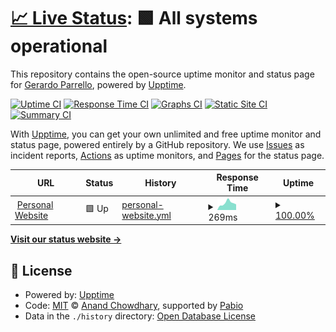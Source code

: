 # [📈 Live Status](https://gparrello.github.io/upptime): <!--live status--> **🟩 All systems operational**

This repository contains the open-source uptime monitor and status page for [Gerardo Parrello](gparrello.com), powered by [Upptime](https://github.com/upptime/upptime).

[![Uptime CI](https://github.com/gparrello/upptime/workflows/Uptime%20CI/badge.svg)](https://github.com/gparrello/upptime/actions?query=workflow%3A%22Uptime+CI%22)
[![Response Time CI](https://github.com/gparrello/upptime/workflows/Response%20Time%20CI/badge.svg)](https://github.com/gparrello/upptime/actions?query=workflow%3A%22Response+Time+CI%22)
[![Graphs CI](https://github.com/gparrello/upptime/workflows/Graphs%20CI/badge.svg)](https://github.com/gparrello/upptime/actions?query=workflow%3A%22Graphs+CI%22)
[![Static Site CI](https://github.com/gparrello/upptime/workflows/Static%20Site%20CI/badge.svg)](https://github.com/gparrello/upptime/actions?query=workflow%3A%22Static+Site+CI%22)
[![Summary CI](https://github.com/gparrello/upptime/workflows/Summary%20CI/badge.svg)](https://github.com/gparrello/upptime/actions?query=workflow%3A%22Summary+CI%22)

With [Upptime](https://upptime.js.org), you can get your own unlimited and free uptime monitor and status page, powered entirely by a GitHub repository. We use [Issues](https://github.com/gparrello/upptime/issues) as incident reports, [Actions](https://github.com/gparrello/upptime/actions) as uptime monitors, and [Pages](https://gparrello.github.io/upptime) for the status page.

<!--start: status pages-->
<!-- This summary is generated by Upptime (https://github.com/upptime/upptime) -->
<!-- Do not edit this manually, your changes will be overwritten -->
<!-- prettier-ignore -->
| URL | Status | History | Response Time | Uptime |
| --- | ------ | ------- | ------------- | ------ |
| <img alt="" src="https://icons.duckduckgo.com/ip3/gparrello.com.ico" height="13"> [Personal Website](http://gparrello.com) | 🟩 Up | [personal-website.yml](https://github.com/gparrello/upptime/commits/HEAD/history/personal-website.yml) | <details><summary><img alt="Response time graph" src="./graphs/personal-website/response-time-week.png" height="20"> 269ms</summary><br><a href="https://gparrello.github.io/upptime/history/personal-website"><img alt="Response time 330" src="https://img.shields.io/endpoint?url=https%3A%2F%2Fraw.githubusercontent.com%2Fgparrello%2Fupptime%2FHEAD%2Fapi%2Fpersonal-website%2Fresponse-time.json"></a><br><a href="https://gparrello.github.io/upptime/history/personal-website"><img alt="24-hour response time 165" src="https://img.shields.io/endpoint?url=https%3A%2F%2Fraw.githubusercontent.com%2Fgparrello%2Fupptime%2FHEAD%2Fapi%2Fpersonal-website%2Fresponse-time-day.json"></a><br><a href="https://gparrello.github.io/upptime/history/personal-website"><img alt="7-day response time 269" src="https://img.shields.io/endpoint?url=https%3A%2F%2Fraw.githubusercontent.com%2Fgparrello%2Fupptime%2FHEAD%2Fapi%2Fpersonal-website%2Fresponse-time-week.json"></a><br><a href="https://gparrello.github.io/upptime/history/personal-website"><img alt="30-day response time 243" src="https://img.shields.io/endpoint?url=https%3A%2F%2Fraw.githubusercontent.com%2Fgparrello%2Fupptime%2FHEAD%2Fapi%2Fpersonal-website%2Fresponse-time-month.json"></a><br><a href="https://gparrello.github.io/upptime/history/personal-website"><img alt="1-year response time 330" src="https://img.shields.io/endpoint?url=https%3A%2F%2Fraw.githubusercontent.com%2Fgparrello%2Fupptime%2FHEAD%2Fapi%2Fpersonal-website%2Fresponse-time-year.json"></a></details> | <details><summary><a href="https://gparrello.github.io/upptime/history/personal-website">100.00%</a></summary><a href="https://gparrello.github.io/upptime/history/personal-website"><img alt="All-time uptime 100.00%" src="https://img.shields.io/endpoint?url=https%3A%2F%2Fraw.githubusercontent.com%2Fgparrello%2Fupptime%2FHEAD%2Fapi%2Fpersonal-website%2Fuptime.json"></a><br><a href="https://gparrello.github.io/upptime/history/personal-website"><img alt="24-hour uptime 100.00%" src="https://img.shields.io/endpoint?url=https%3A%2F%2Fraw.githubusercontent.com%2Fgparrello%2Fupptime%2FHEAD%2Fapi%2Fpersonal-website%2Fuptime-day.json"></a><br><a href="https://gparrello.github.io/upptime/history/personal-website"><img alt="7-day uptime 100.00%" src="https://img.shields.io/endpoint?url=https%3A%2F%2Fraw.githubusercontent.com%2Fgparrello%2Fupptime%2FHEAD%2Fapi%2Fpersonal-website%2Fuptime-week.json"></a><br><a href="https://gparrello.github.io/upptime/history/personal-website"><img alt="30-day uptime 100.00%" src="https://img.shields.io/endpoint?url=https%3A%2F%2Fraw.githubusercontent.com%2Fgparrello%2Fupptime%2FHEAD%2Fapi%2Fpersonal-website%2Fuptime-month.json"></a><br><a href="https://gparrello.github.io/upptime/history/personal-website"><img alt="1-year uptime 100.00%" src="https://img.shields.io/endpoint?url=https%3A%2F%2Fraw.githubusercontent.com%2Fgparrello%2Fupptime%2FHEAD%2Fapi%2Fpersonal-website%2Fuptime-year.json"></a></details>

<!--end: status pages-->

[**Visit our status website →**](https://gparrello.github.io/upptime)

## 📄 License

- Powered by: [Upptime](https://github.com/upptime/upptime)
- Code: [MIT](./LICENSE) © [Anand Chowdhary](https://anandchowdhary.com), supported by [Pabio](https://pabio.com)
- Data in the `./history` directory: [Open Database License](https://opendatacommons.org/licenses/odbl/1-0/)
